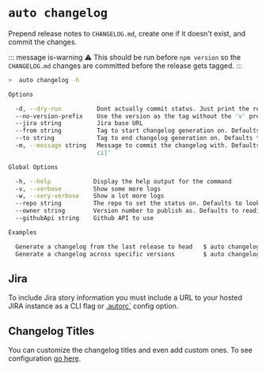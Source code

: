 # `auto changelog`

Prepend release notes to `CHANGELOG.md`, create one if it doesn't exist, and commit the changes.

::: message is-warning
:warning: This should be run before `npm version` so the `CHANGELOG.md` changes are committed before the release gets tagged.
:::

```bash
>  auto changelog -h

Options

  -d, --dry-run          Dont actually commit status. Just print the request body
  --no-version-prefix    Use the version as the tag without the 'v' prefix
  --jira string          Jira base URL
  --from string          Tag to start changelog generation on. Defaults to latest tag.
  --to string            Tag to end changelog generation on. Defaults to HEAD.
  -m, --message string   Message to commit the changelog with. Defaults to 'Update CHANGELOG.md [skip
                         ci]'

Global Options

  -h, --help            Display the help output for the command
  -v, --verbose         Show some more logs
  -w, --very-verbose    Show a lot more logs
  --repo string         The repo to set the status on. Defaults to looking in the package.json
  --owner string        Version number to publish as. Defaults to reading from the package.json
  --githubApi string    Github API to use

Examples

  Generate a changelog from the last release to head   $ auto changelog
  Generate a changelog across specific versions        $ auto changelog --from v0.20.1 --to v0.21.0

```

## Jira

To include Jira story information you must include a URL to your hosted JIRA instance as a CLI flag or [.autorc`](./autorc.md) config option.

## Changelog Titles

You can customize the changelog titles and even add custom ones. To see configuration [go here](./autorc.md#changelog-titles).
